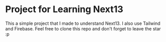 # Project for Learning Next13

This a simple project that I made to understand Next13.
I also use Tailwind and Firebase.
Feel free to clone this repo and don't forget to leave the star :p
